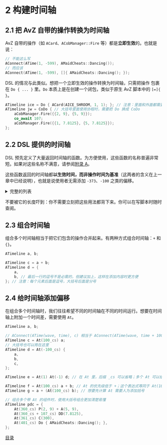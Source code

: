 # 2 构建时间轴

## 2.1 把 AvZ 自带的操作转换为时间轴

AvZ 自带的操作（如 `ACard`、`ACobManager::Fire` 等）都是**立即生效**的。也就是说：

```cpp
// 不能这么写
AConnect(ATime(1, -599), AMaidCheats::Dancing());
// 而应该
AConnect(ATime(1, -599), []{ AMaidCheats::Dancing(); });
```

DSL 的情况与此类似。想把一个立即生效的操作转换为时间轴，只需把操作 包裹在 `Do { ... }` 里。`Do` 本质上是在创建一个闭包，类似于原生 AvZ 脚本中的 `[=]{ }`。

```cpp
ATimeline ice = Do { ACard(AICE_SHROOM, 1, 1); }; // 注意：里面和外面都需要分号
ATimeline jw = CoDo { // 大括号里面使用协程时，需要把 Do 换成 CoDo
    aCobManager.Fire({{2, 9}, {5, 9}});
    co_await 107;
    aCobManager.Fire({{1, 7.8125}, {5, 7.8125}});
};
```

## 2.2 DSL 提供的时间轴

DSL 预先定义了大量返回时间轴的函数。为方便使用，这些函数的名称普遍非常短。如果对这些名称不满意，请参阅[附录 A](A%20关于%20shorthand.h.md)。

这些函数返回的时间轴都**以生效时间，而非操作时间为基准**（这两者的含义在上一章中已经说明），也就是说使用者无需添加 `-373`、`-100` 之类的偏移。

<details>
<summary>完整的列表</summary>

```cpp
P(1, 8.75) // 炮炸 1-8.75
P(1256, 9) // 炮炸 1-9、2-9、5-9、6-9
P<RECOVER_FIRE>(1256, 9) // 等待炮恢复后炸 1-9、2-9、5-9、6-9（RECOVER_FIRE 只对 P 和 PP 有效）
PP(15, 9, 26, 8) // 炮炸 1-9、5-9、2-8、6-8
P(slope, 2, 9) + P(flat, 4, 9) // 风炮炸 2-9，平炮炸 4-9（slope 和 flat 是 DSL 提供的）
P(slope, 2, 9, flat, 4, 9) // 同上
PP(8) // 在五行场地炸 2-8、4-8；在六行场地炸 2-8、5-8
PP() // 等效于 PP(9)
D<110>(1, 8.75) // 等效于 At(110) P(1, 8.75)（注意 <> 里的数值必须是编译时常量，不能传一个变量的值）
DD<110>(8.75) // 在六行场地炸 1、5 路；在五行场地炸 1、4 路

Card(ASPIKEWEED, 1, 9) // 在 1-9 种地刺
// Card 与 ACard 用法相同，但 Card 会自动补种荷叶和花盆
Shovel(1, 9) // 铲 1-9 的普通植物
Shovel(1, 9, APUMPKIN) // 铲 1-9 的南瓜（没有则不铲除）

A(2, 9) // 在 2-9 使用樱桃（与 Card 相比附加了 -100cs 的偏移，相当于以生效时间为基准；下同）
J(2, 9) // 使用辣椒
a(2, 9) // 使用窝瓜
N(2, 9) // 使用毁灭菇（自动使用咖啡豆，自动校正生效时间；下同）
N(3, 9, true) // 优先使用模仿者卡片，其次使用原版卡片
N({{3, 8}, {3, 9}, {4, 9}}) // 从位置列表中挑选第一个可用位置使用
I(1, 1) // 优先使用模仿者卡片，其次使用原版卡片
I(1, 1, false) // 只尝试使用原版卡片
I() // 仅限白天：使用 aIceFiller 中的存冰

C.SetCards({APUFF_SHROOM, AM_PUFF_SHROOM}); // 设置使用的垫材；不设置时默认为所有 751cs 冷却的植物按阳光从低到高排序（这个函数是即时生效的）
C(134) // 在所有陆地行 9 列放置垫材，134cs 后铲除
C(-1, 56) // 在 5、6 行 9 列放置垫材，不主动铲除
C(1, {1256, 8}) // 在 1、2、5、6 行 8 列放置垫材，秒铲
C(266, {{1, 9}, {256, 8}}) // 在 1-9、2-8、5-8、6-8 放置垫材，266cs 后铲除
C.TriggerBy(ADANCING_ZOMBIE & CURR_WAVE, AGIGA_GARGANTUAR & PREV_WAVES)(40) // 只在有本波舞王或非本波红眼的行放置垫材
C.TriggerBy(ALADDER_ZOMBIE, AJACK_IN_THE_BOX_ZOMBIE & XIn(600, 700))(266) // 只在有梯子或横坐标位于 600~700 之间的小丑的行放置垫材

// Trig 是 trigger refresh 的简写
Trig() // 起到假定波长的作用；注意这个函数应该被连接到激活时间，波长 = max(激活时间, 401) + 200
Trig(true) // 锁定波长，用法同上
```
</details>

不要被它的长度吓到：你不需要立刻把这些用法都背下来。你可以在写脚本时随时查阅。


## 2.3 组合时间轴

组合多个时间轴相当于把它们包含的操作合并起来。有两种方式组合时间轴：`+` 和 `{}`。

```cpp
ATimeline a, b;

ATimeline c = a + b;
ATimeline d = {
    a,
    b, // 最后一行的逗号不是必需的，但建议加上，这样在添加内容时更方便
}; // 注意：每个元素后面是逗号，大括号后面是分号
```

## 2.4 给时间轴添加偏移

在组合多个时间轴时，我们往往希望不同的时间轴在不同的时间运行。想要在时间轴上附加一个时间差，需要使用 `At`。

```cpp
ATimeline a, b;

// AConnect(ATime(wave, time), c) 相当于 AConnect(ATime(wave, time + 100), a)
ATimeline c = At(100_cs) a;
// 大括号也可以用在这里
ATimeline d = At(-100_cs) {
    a,
    b,
    c,
};

ATimeline e = At(1) At(-1) d; // 在 At 里，后缀 _cs 可以省略；多个 At 可以组合

ATimeline f = At(100_cs) a + b; // At 的优先级低于 +；这个表达式等同于 At(100_cs) (a + b)
ATimeline g = a + (At(100_cs) b); // 想要先计算 At 需要人为添加括号

// 组合多个带 At 的组件时，使用大括号组合更加清楚易懂
ATimeline pdc = {
    At(360_cs) P(2, 9) + A(5, 9),
    At(360_cs + 107_cs) DD(7.8125),
    At(361_cs) C(300),
    At(401_cs) Do { AMaidCheats::Dancing(); },
};
```

[目录](../0catalogue.md)
